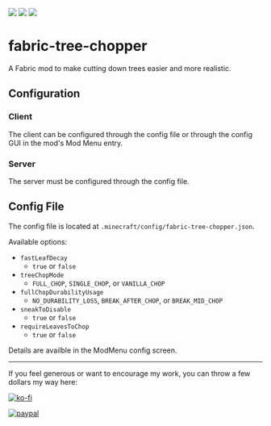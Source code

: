 [![](http://cf.way2muchnoise.eu/short_fabric-tree-chopper_downloads.svg)](https://www.curseforge.com/minecraft/mc-mods/fabric-tree-chopper)
[![](http://cf.way2muchnoise.eu/versions/fabric-tree-chopper_all.svg)](https://www.curseforge.com/minecraft/mc-mods/fabric-tree-chopper)
[![](http://cf.way2muchnoise.eu/packs/short_fabric-tree-chopper.svg)](https://www.curseforge.com/minecraft/mc-mods/fabric-tree-chopper)

# fabric-tree-chopper
A Fabric mod to make cutting down trees easier and more realistic.

## Configuration

### Client

The client can be configured through the config file or through the config GUI in the mod's Mod Menu entry.


### Server

The server must be configured through the config file.

## Config File

The config file is located at `.minecraft/config/fabric-tree-chopper.json`.

Available options:

- `fastLeafDecay`
  - `true` or `false`
- `treeChopMode`
  - `FULL_CHOP`, `SINGLE_CHOP`, or `VANILLA_CHOP`
- `fullChopDurabilityUsage`
  - `NO_DURABILITY_LOSS`, `BREAK_AFTER_CHOP`, or `BREAK_MID_CHOP`
- `sneakToDisable`
  - `true` or `false`
- `requireLeavesToChop`
  - `true` or `false`

Details are availble in the ModMenu config screen.

---

If you feel generous or want to encourage my work, you can throw a few dollars my way here:

[![ko-fi](https://www.ko-fi.com/img/githubbutton_sm.svg)](https://ko-fi.com/L4L0XZWT)

[![paypal](https://www.paypalobjects.com/en_US/i/btn/btn_donate_LG.gif)](https://www.paypal.com/cgi-bin/webscr?cmd=_donations&business=SYSJUAMK9JVWC&currency_code=USD&source=url)
